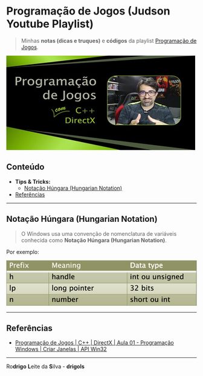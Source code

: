 # Programação de Jogos (Judson Youtube Playlist)

> Minhas **notas (dicas e truques)** e **códigos** da playlist [Programação de Jogos](https://www.youtube.com/playlist?list=PLX6Nyaq0ebfjfo4PlkAcKRxR66qXZk899).

![logo](images/game-dev-logo.jpg)

## Conteúdo

 - **Tips & Tricks:**
   - [Notação Húngara (Hungarian Notation)](#hn-w)
 - [Referências](#references)

<!--- ( Tips & Tricks ) -->

---

<div id="hn-w"></div>

## Notação Húngara (Hungarian Notation)

> O Windows usa uma convenção de nomenclatura de variáveis conhecida como **Notação Húngara (Hungarian Notation)**.

Por exemplo:

![img](images/hungarian-notation.png)  

<!--- ( Referências ) -->

---

<div id="references"></div>

## Referências

 - [Programação de Jogos | C++ | DirectX | Aula 01 - Programação Windows | Criar Janelas | API Win32](https://www.youtube.com/watch?v=NGoOrH-3tAc)

---

Ro**drigo** **L**eite da **S**ilva - **drigols**
